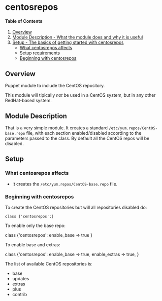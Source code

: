 # centosrepos

#### Table of Contents

1. [Overview](#overview)
2. [Module Description - What the module does and why it is useful](#module-description)
3. [Setup - The basics of getting started with centosrepos](#setup)
    * [What centosrepos affects](#what-centosrepos-affects)
    * [Setup requirements](#setup-requirements)
    * [Beginning with centosrepos](#beginning-with-centosrepos)

## Overview

Puppet module to include the CentOS repository.

This module will tipically *not* be used in a CentOS system, but in any other RedHat-based system.

## Module Description

That is a very simple module. It creates a standard `/etc/yum.repos/CentOS-base.repo` file, with
each section enabled/disabled according to the parameters passed to the class. By default all the
CentOS repos will be disabled.

## Setup

### What centosrepos affects

* It creates the `/etc/yum.repos/CentOS-base.repo` file.


### Beginning with centosrepos

To create the CentOS repositories but will all repositories disabled do:

    class {'centosrepos':}

To enable only the base repo:

   class {'centosrepos':
       enable_base => true
   }

To enable base and extras:

   class {'centosrepos':
       enable_base   => true,
       enable_extras => true,
   }

The list of available CentOS repositories is:

 - base
 - updates
 - extras
 - plus
 - contrib

